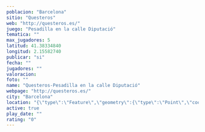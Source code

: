 ```yaml
---
poblacion: "Barcelona"
sitio: "Questeros"
web: "http://questeros.es/"
juego: "Pesadilla en la calle Diputació"
tematica: ""
max_jugadores: 5
latitud: 41.38334840
longitud: 2.15582740
publicar: "si"
fecha: ""
jugadores: ""
valoracion: 
foto: ""
name: "Questeros-Pesadilla en la calle Diputació"
webpage: "http://questeros.es/"
city: "Barcelona"
location: "{\"type\":\"Feature\",\"geometry\":{\"type\":\"Point\",\"coordinates\":[41.3833484,2.1558274]}}"
active: true
play_date: ""
rating: "0"
---
```

